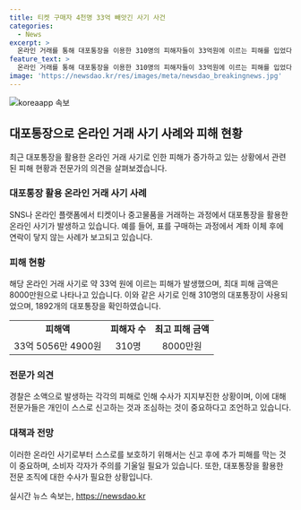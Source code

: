 ```yaml
---
title: 티켓 구매자 4천명 33억 빼앗긴 사기 사건
categories:
  - News
excerpt: >
  온라인 거래를 통해 대포통장을 이용한 310명의 피해자들이 33억원에 이르는 피해를 입었다. 주로 중고물품 거래와 티켓 구매 과정에서 사기를 당한 것으로 확인되었는데, 이에 대한 경찰의 수사 진척이 미진한 상황이다. 피해자들은 안전한 거래를 위해 조심해야 하며, 피해를 입은 경우 즉시 신고해야 한다는 전문가들의 조언이 제시되고 있다. 해당 사건은 경찰의 수사 어려움과 함께 온라인 거래 시 주의가 필요한 문제를 보여주고 있다.
feature_text: >
  온라인 거래를 통해 대포통장을 이용한 310명의 피해자들이 33억원에 이르는 피해를 입었다. 주로 중고물품 거래와 티켓 구매 과정에서 사기를 당한 것으로 확인되었는데, 이에 대한 경찰의 수사 진척이 미진한 상황이다. 피해자들은 안전한 거래를 위해 조심해야 하며, 피해를 입은 경우 즉시 신고해야 한다는 전문가들의 조언이 제시되고 있다. 해당 사건은 경찰의 수사 어려움과 함께 온라인 거래 시 주의가 필요한 문제를 보여주고 있다.
image: 'https://newsdao.kr/res/images/meta/newsdao_breakingnews.jpg'
---
```


<p><img src="https://newsdao.kr/res/images/meta/newsdao_breakingnews.jpg" alt="koreaapp 속보" /></p>

<h2 data-ke-size="size26">대포통장으로 온라인 거래 사기 사례와 피해 현황</h2>

<p data-ke-size="size16">최근 대포통장을 활용한 온라인 거래 사기로 인한 피해가 증가하고 있는 상황에서 관련된 피해 현황과 전문가의 의견을 살펴보겠습니다.</p>

<h3><b>대포통장 활용 온라인 거래 사기 사례</b></h3>

<p data-ke-size="size16">SNS나 온라인 플랫폼에서 티켓이나 중고물품을 거래하는 과정에서 대포통장을 활용한 온라인 사기가 발생하고 있습니다. 예를 들어, 표를 구매하는 과정에서 계좌 이체 후에 연락이 닿지 않는 사례가 보고되고 있습니다.</p>

<h3><b>피해 현황</b></h3>

<p data-ke-size="size16">해당 온라인 거래 사기로 약 33억 원에 이르는 피해가 발생했으며, 최대 피해 금액은 8000만원으로 나타나고 있습니다. 이와 같은 사기로 인해 310명의 대포통장이 사용되었으며, 1892개의 대포통장을 확인하였습니다.</p>

<table>
    <tr>
        <td style="text-align: center; height: 17px;"><b>피해액</b></td>
        <td style="text-align: center; height: 17px;"><b>피해자 수</b></td>
        <td style="text-align: center; height: 17px;"><b>최고 피해 금액</b></td>
    </tr>
    <tr>
        <td style="text-align: center; height: 17px;">33억 5056만 4900원</td>
        <td style="text-align: center; height: 17px;">310명</td>
        <td style="text-align: center; height: 17px;">8000만원</td>
    </tr>
</table>

<h3><b>전문가 의견</b></h3>

<p data-ke-size="size16">경찰은 소액으로 발생하는 각각의 피해로 인해 수사가 지지부진한 상황이며, 이에 대해 전문가들은 개인이 스스로 신고하는 것과 조심하는 것이 중요하다고 조언하고 있습니다.</p>

<h3><b>대책과 전망</b></h3>

<p data-ke-size="size16">이러한 온라인 사기로부터 스스로를 보호하기 위해서는 신고 후에 추가 피해를 막는 것이 중요하며, 소비자 각자가 주의를 기울일 필요가 있습니다. 또한, 대포통장을 활용한 전문 조직에 대한 수사가 필요한 상황입니다.</p>
실시간 뉴스 속보는, <a href="https://newsdao.kr" rel="dofollow">https://newsdao.kr</a>



